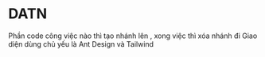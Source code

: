 # DATN
 Phần code công việc nào thì tạo nhánh lên , xong việc thì xóa nhánh đi 
 Giao diện dùng chủ yếu là Ant Design và Tailwind
